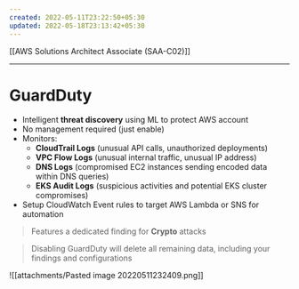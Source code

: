 ```yaml
---
created: 2022-05-11T23:22:50+05:30
updated: 2022-05-18T23:13:42+05:30
---
```

[[AWS Solutions Architect Associate (SAA-C02)]]

---
# GuardDuty
- Intelligent **threat discovery** using ML to protect AWS account
- No management required (just enable)
- Monitors:
    -   **CloudTrail Logs** (unusual API calls, unauthorized deployments)
    -   **VPC Flow Logs** (unusual internal traffic, unusual IP address)
    -   **DNS Logs** (compromised EC2 instances sending encoded data within DNS queries)
    -   **EKS Audit Logs** (suspicious activities and potential EKS cluster compromises)
- Setup CloudWatch Event rules to target AWS Lambda or SNS for automation

> Features a dedicated finding for **Crypto** attacks

> Disabling GuardDuty will delete all remaining data, including your findings and configurations

![[attachments/Pasted image 20220511232409.png]]